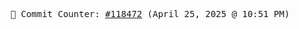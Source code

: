 <p align="center">
    <samp>
        📮 Commit Counter: <a href="https://github.com/Javascript-void0/Javascript-void0/commits/main">#118472</a> (April 25, 2025 @ 10:51 PM)
    </samp>
</p>